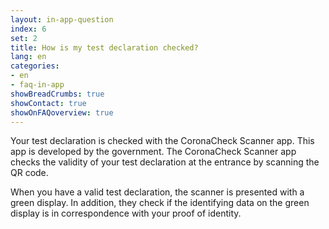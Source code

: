 ```yaml
---
layout: in-app-question
index: 6
set: 2
title: How is my test declaration checked?
lang: en
categories:
- en
- faq-in-app
showBreadCrumbs: true
showContact: true
showOnFAQoverview: true
---
```

Your test declaration is checked with the CoronaCheck Scanner app. This app is developed by the government. The CoronaCheck Scanner app checks the validity of your test declaration at the entrance by scanning the QR code.

When you have a valid test declaration, the scanner is presented with a green display. In addition, they check if the identifying data on the green display is in correspondence with your proof of identity.  
